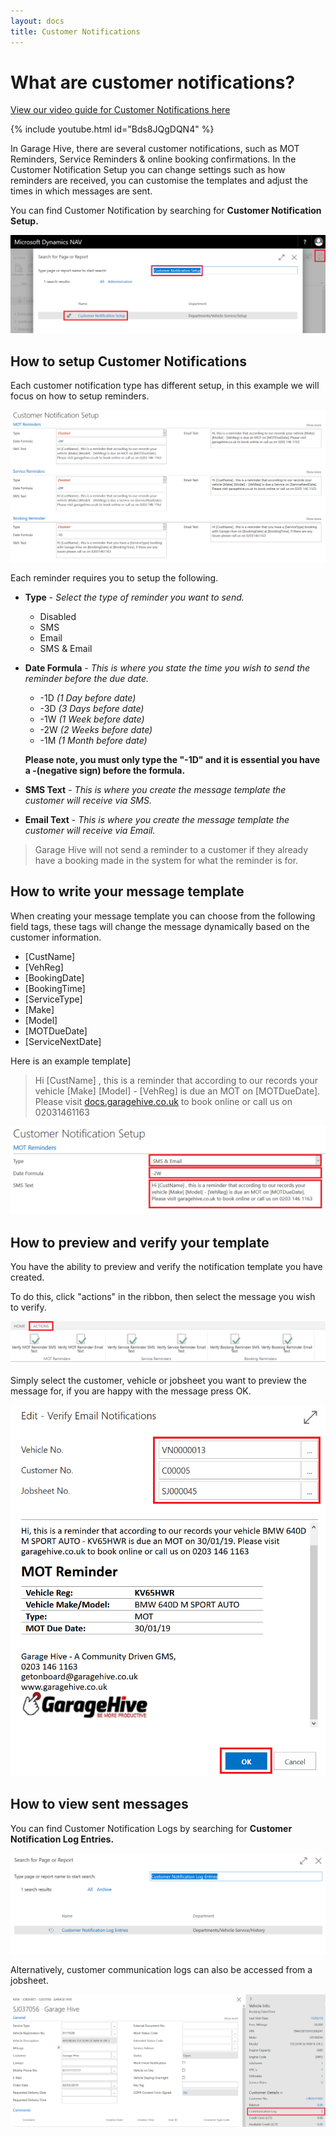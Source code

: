 ```yaml
---
layout: docs
title: Customer Notifications
---
```

# What are customer notifications?

[View our video guide for Customer Notifications here](https://youtu.be/Bds8JQgDQN4 "How to Setup Customer Notifications in Garage Hive")

{% include youtube.html id="Bds8JQgDQN4" %}

In Garage Hive, there are several customer notifications, such as MOT Reminders, Service Reminders & online booking confirmations. In the Customer Notification Setup you can change settings such as how reminders are received, you can customise the templates and adjust the times in which messages are sent. 

You can find Customer Notification by searching for **Customer Notification Setup.**

![](media/garagehive-customer-notification-setup.png)

## How to setup Customer Notifications

Each customer notification type has different setup, in this example we will focus on how to setup reminders. 

![](media/garagehive-customer-notification-setup-entries.png)

Each reminder requires you to setup the following.
* **Type** - _Select the type of reminder you want to send._
    * Disabled
    * SMS
    * Email
    * SMS & Email

*  **Date Formula** - _This is where you state the time you wish to send the reminder before the due date._
    * -1D _(1 Day before date)_
    * -3D _(3 Days before date)_
    * -1W _(1 Week before date)_
    * -2W _(2 Weeks before date)_
    * -1M _(1 Month before date)_

    **Please note, you must only type the "-1D" and it is essential you have a -(negative sign) before the formula.**

*  **SMS Text** - _This is where you create the message template the customer will receive via SMS._

*  **Email Text** - _This is where you create the message template the customer will receive via Email._

>Garage Hive will not send a reminder to a customer if they already have a booking made in the system for what the reminder is for. 

## How to write your message template

When creating your message template you can choose from the following field tags, these tags will change the message dynamically based on the customer information.

* [CustName] 
* [VehReg] 
* [BookingDate] 
* [BookingTime] 
* [ServiceType] 
* [Make] 
* [Model] 
* [MOTDueDate] 
* [ServiceNextDate]

Here is an example template]
> Hi [CustName] , this is a reminder that according to our records your vehicle [Make] [Model] - [VehReg] is due an MOT on [MOTDueDate]. Please visit [docs.garagehive.co.uk](https://docs.garagehive.co.uk/docs/ "A example URL") to book online or call us on 02031461163

![](media/garagehive-customer-notification-setup-required.png)


## How to preview and verify your template

You have the ability to preview and verify the  notification template you have created.

To do this, click "actions" in the ribbon, then select the message you wish to verify. 

![](media/garagehive-customer-notification-setup-verify.png)

Simply select the customer, vehicle or jobsheet you want to preview the message for, if you are happy with the message press OK. 

![](media/garagehive-customer-notification-setup-fields.png)

## How to view sent messages

You can find Customer Notification Logs by searching for **Customer Notification Log Entries.**

![](media/garagehive-customer-notification-log.png)

Alternatively, customer communication logs can also be accessed from a jobsheet.

![](media/garagehive-customer-notification-log-jobsheet.png)